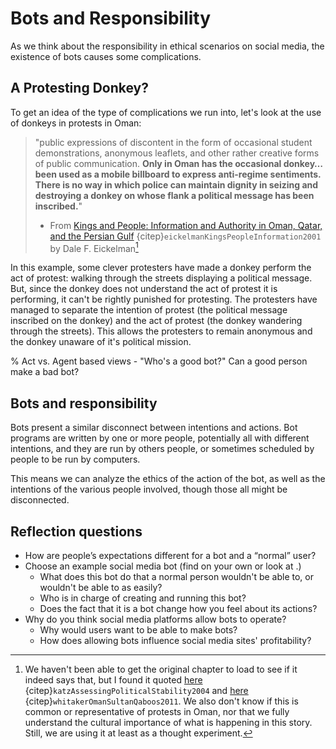 # Bots and Responsibility

As we think about the responsibility in ethical scenarios on social media, the existence of bots causes some complications.

## A Protesting Donkey?
To get an idea of the type of complications we run into, let's look at the use of donkeys in protests in Oman:
> "public expressions of discontent in the form of occasional student demonstrations, anonymous leaflets, and other rather creative forms of public communication. __Only in Oman has the occasional donkey…been used as a mobile billboard to express anti-regime sentiments. There is no way in which police can maintain dignity in seizing and destroying a donkey on whose flank a political message has been inscribed.__"
>
> - From [Kings and People: Information and Authority in Oman, Qatar, and the Persian Gulf](https://link.springer.com/chapter/10.1007/978-1-349-63443-9_12) {citep}`eickelmanKingsPeopleInformation2001` by Dale F. Eickelman[^oman_citation_trouble]


[^oman_citation_trouble]: We haven't been able to get the original chapter to load to see if it indeed says that, but I found it quoted [here](https://mars.gmu.edu/handle/1920/3031) {citep}`katzAssessingPoliticalStability2004` and [here](https://www.theguardian.com/commentisfree/2011/mar/04/oman-sultan-qaboos-despot) {citep}`whitakerOmanSultanQaboos2011`. We also don't know if this is common or representative of protests in Oman, nor that we fully understand the cultural importance of what is happening in this story. Still, we are using it at least as a thought experiment.

In this example, some clever protesters have made a donkey perform the act of protest: walking through the streets displaying a political message. But, since the donkey does not understand the act of protest it is performing, it can't be rightly punished for protesting. The protesters have managed to separate the intention of protest (the political message inscribed on the donkey) and the act of protest (the donkey wandering through the streets). This allows the protesters to remain anonymous and the donkey unaware of it's political mission.


% Act vs. Agent based views - "Who's a good bot?" Can a good person make a bad bot?

## Bots and responsibility

Bots present a similar disconnect between intentions and actions. Bot programs are written by one or more people, potentially all with different intentions, and they are run by others people, or sometimes scheduled by people to be run by computers.

This means we can analyze the ethics of the action of the bot, as well as the intentions of the various people involved, though those all might be disconnected.

## Reflection questions
- How are people’s expectations different for a bot and a “normal” user?
- Choose an example social media bot (find on your own or look at [](02_bot_examples.md).)
  - What does this bot do that a normal person wouldn't be able to, or wouldn't be able to as easily?
  - Who is in charge of creating and running this bot?
  - Does the fact that it is a bot change how you feel about its actions?
- Why do you think social media platforms allow bots to operate?
   - Why would users want to be able to make bots?
   - How does allowing bots influence social media sites' profitability?
